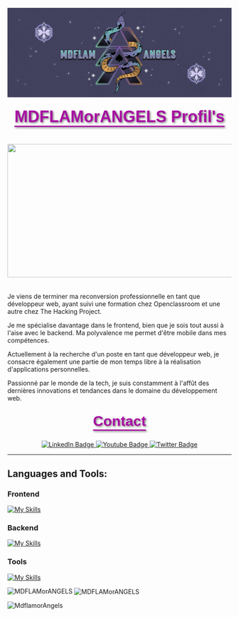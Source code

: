![Header](./img/banner.jpg)

<div align="center">
    <h1 style="margin: 20px auto; font-size: 36px; color: #a80fa3; font-family: Arial, sans-serif; font-weight: bold; text-shadow: 2px 2px 4px rgba(0,0,0,0.5); text-decoration: underline ; text-underline-offset: 8px;">MDFLAMorANGELS Profil's</h1>
    <img src="https://media.giphy.com/media/dWesBcTLavkZuG35MI/giphy.gif" style="margin: 20px auto;" width="600" height="300"/>
</div>

 

Je viens de terminer ma reconversion professionnelle en tant que développeur web, ayant suivi une formation chez Openclassroom et une autre chez The Hacking Project.

Je me spécialise davantage dans le frontend, bien que je sois tout aussi à l'aise avec le backend. Ma polyvalence me permet d'être mobile dans mes compétences.

Actuellement à la recherche d'un poste en tant que développeur web, je consacre également une partie de mon temps libre à la réalisation d'applications personnelles.

Passionné par le monde de la tech, je suis constamment à l'affût des dernières innovations et tendances dans le domaine du développement web.
  

  
<div id="badges" align=center >
<h2 style="margin: 25px auto; font-size: 32px; color: #a80fa3; font-family: Arial, sans-serif; font-weight: bold; text-shadow: 2px 2px 4px rgba(0,0,0,0.5); text-decoration: underline ; text-underline-offset: 8px;">Contact</h2>
  <a href="your-linkedin-URL">
    <img src="https://img.shields.io/badge/LinkedIn-blue?style=for-the-badge&logo=linkedin&logoColor=white" alt="LinkedIn Badge"/>
  </a>
  <a href="your-youtube-URL">
    <img src="https://img.shields.io/badge/github-white?style=for-the-badge&logo=github&logoColor=black" alt="Youtube Badge"/>
  </a>
  <a href="your-twitter-URL">
    <img src="https://img.shields.io/badge/Gmail-purple?style=for-the-badge&logo=gmail&logoColor=white" alt="Twitter Badge"/>
  </a>
</div>

<hr/>

## Languages and Tools:

### Frontend

[![My Skills](https://skillicons.dev/icons?i=js,html,css,bootstrap,tailwind,sass,react,vite&theme=light)](https://skillicons.dev)

### Backend

[![My Skills](https://skillicons.dev/icons?i=express,nodejs,mongodb,ruby,rails,postgres,heroku&theme=light)](https://skillicons.dev)

### Tools

[![My Skills](https://skillicons.dev/icons?i=github,git,vscode,androidstudio,postman&theme=light)](https://skillicons.dev)


<p><img align="left" src="https://github-readme-stats.vercel.app/api/top-langs?username=MDFLAMorANGELS&show_icons=true&locale=en&layout=compact" alt="MDFLAMorANGELS" /></p>

<p>&nbsp;<img align="center" src="https://github-readme-stats.vercel.app/api?username=MDFLAMorANGELS&show_icons=true&locale=en" alt="MDFLAMorANGELS" /></p>
<p align="left"> <img src="https://komarev.com/ghpvc/?username=MDFLAMorANGELS&label=Profile%20views&color=blueviolet&style=plastic" alt="MdflamorAngels" /> </p>
